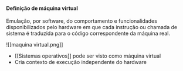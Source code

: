 
#### Definição de máquina virtual

Emulação, por software, do comportamento e funcionalidades disponibilizados pelo hardware em que cada instrução ou chamada de sistema é traduzida para o código correspondente da máquina real.

![[maquina virtual.png]]

- [[Sistemas operativos]] pode ser visto como máquina virtual
- Cria contexto de execução independente do hardware
